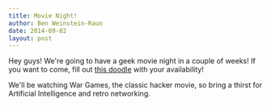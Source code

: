 ```yaml
---
title: Movie Night!
author: Ben Weinstein-Raun
date: 2014-09-02
layout: post
---
```

Hey guys! We're going to have a geek movie night in a couple of weeks!
If you want to come, fill out [this doodle](http://doodle.com/3w4r3p6s99vvumpy) with your availability!

We'll be watching War Games, the classic hacker movie, so bring a thirst for Artificial Intelligence and retro networking.
